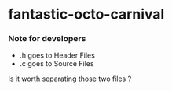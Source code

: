 # fantastic-octo-carnival

### Note for developers
- .h goes to Header Files
- .c goes to Source Files

Is it worth separating those two files ?
